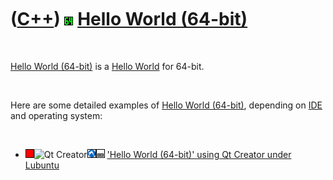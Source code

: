 



 

 

 

 

 

([C++](Cpp.md)) ![64-bit](Pic64.png) [Hello World (64-bit)](CppHelloWorld64.md)
=================================================================================

 

[Hello World (64-bit)](CppHelloWorld64.md) is a [Hello
World](CppHelloWorld.md) for 64-bit.

 

Here are some detailed examples of [Hello World
(64-bit)](CppHelloWorld64.md), depending on [IDE](CppIde.md) and
operating system:

 

-   ![FAIL](PicRed.png)![Qt
    Creator](PicQtCreator.png)![Lubuntu](PicLubuntu.png)![Desktop](PicDesktop.png)
    ['Hello World (64-bit)' using Qt Creator under
    Lubuntu](CppHelloWorld64QtCreatorLubuntu.md)

 

 

 

 

 





 



